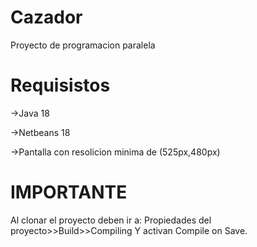 # Cazador
Proyecto de programacion paralela

# Requisistos

->Java 18

->Netbeans 18

->Pantalla con resolicion minima de (525px,480px)

# IMPORTANTE 
Al clonar el proyecto deben ir a: Propiedades del proyecto>>Build>>Compiling Y activan Compile on Save.